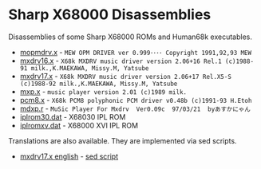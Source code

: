 Sharp X68000 Disassemblies
==========================

Disassemblies of some Sharp X68000 ROMs and Human68k executables.

* [mopmdrv.x](mopmdrv.s) - `MEW OPM DRIVER ver 0.999････ Copyright 1991,92,93 MEW`
* [mxdrv16.x](mxdrv16.s) - `X68k MXDRV music driver version 2.06+16 Rel.1 (c)1988-91 milk.,K.MAEKAWA, Missy.M, Yatsube`
* [mxdrv17.x](mxdrv17.s) - `X68k MXDRV music driver version 2.06+17 Rel.X5-S (c)1988-92 milk.,K.MAEKAWA, Missy.M, Yatsube`
* [mxp.x](mxp.s) - `music player version 2.01 (c)1989 milk.`
* [pcm8.x](pcm8.s) - `X68k PCM8 polyphonic PCM driver v0.48b (c)1991-93 H.Etoh`
* [mdxp.r](mdxp.s) - `MuSic Player For Mxdrv  Ver0.09c  97/03/21  byあすかにゃん`
* [iplrom30.dat](iplrom30.s) - X68030 IPL ROM
* [iplromxv.dat](iplromxv.s) - X68000 XVI IPL ROM

Translations are also available. They are implemented via sed scripts.

* [mxdrv17.x english](mxdrv17.en.s) - [sed script](mxdrv17.en.sed)

